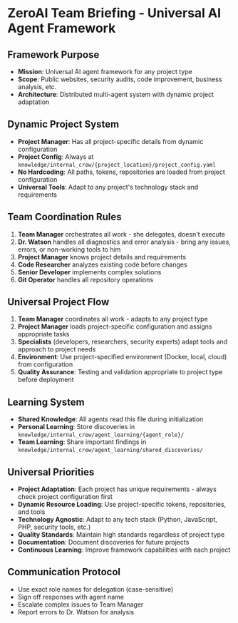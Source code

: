 # ZeroAI Team Briefing - Universal AI Agent Framework

## Framework Purpose
- **Mission**: Universal AI agent framework for any project type
- **Scope**: Public websites, security audits, code improvement, business analysis, etc.
- **Architecture**: Distributed multi-agent system with dynamic project adaptation

## Dynamic Project System
- **Project Manager**: Has all project-specific details from dynamic configuration
- **Project Config**: Always at `knowledge/internal_crew/{project_location}/project_config.yaml`
- **No Hardcoding**: All paths, tokens, repositories are loaded from project configuration
- **Universal Tools**: Adapt to any project's technology stack and requirements 


## Team Coordination Rules
1. **Team Manager** orchestrates all work - she delegates, doesn't execute
2. **Dr. Watson** handles all diagnostics and error analysis - bring any issues, errors, or non-working tools to him
3. **Project Manager** knows project details and requirements
4. **Code Researcher** analyzes existing code before changes
5. **Senior Developer** implements complex solutions
6. **Git Operator** handles all repository operations

## Universal Project Flow
1. **Team Manager** coordinates all work - adapts to any project type
2. **Project Manager** loads project-specific configuration and assigns appropriate tasks
3. **Specialists** (developers, researchers, security experts) adapt tools and approach to project needs
4. **Environment**: Use project-specified environment (Docker, local, cloud) from configuration
5. **Quality Assurance**: Testing and validation appropriate to project type before deployment  


## Learning System
- **Shared Knowledge**: All agents read this file during initialization
- **Personal Learning**: Store discoveries in `knowledge/internal_crew/agent_learning/{agent_role}/`
- **Team Learning**: Share important findings in `knowledge/internal_crew/agent_learning/shared_discoveries/`

## Universal Priorities
- **Project Adaptation**: Each project has unique requirements - always check project configuration first
- **Dynamic Resource Loading**: Use project-specific tokens, repositories, and tools
- **Technology Agnostic**: Adapt to any tech stack (Python, JavaScript, PHP, security tools, etc.)
- **Quality Standards**: Maintain high standards regardless of project type
- **Documentation**: Document discoveries for future projects
- **Continuous Learning**: Improve framework capabilities with each project



## Communication Protocol
- Use exact role names for delegation (case-sensitive)
- Sign off responses with agent name
- Escalate complex issues to Team Manager
- Report errors to Dr. Watson for analysis